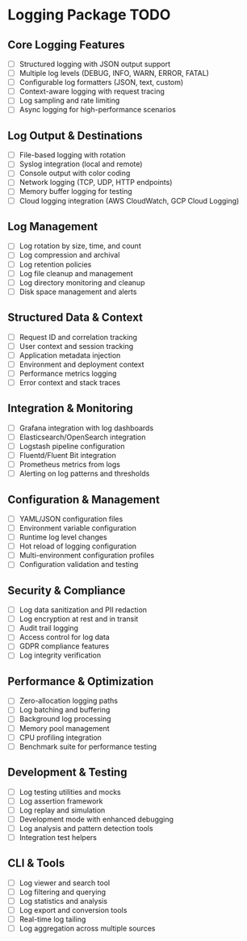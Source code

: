 # Logging Package TODO

## Core Logging Features
- [ ] Structured logging with JSON output support
- [ ] Multiple log levels (DEBUG, INFO, WARN, ERROR, FATAL)
- [ ] Configurable log formatters (JSON, text, custom)
- [ ] Context-aware logging with request tracing
- [ ] Log sampling and rate limiting
- [ ] Async logging for high-performance scenarios

## Log Output & Destinations
- [ ] File-based logging with rotation
- [ ] Syslog integration (local and remote)
- [ ] Console output with color coding
- [ ] Network logging (TCP, UDP, HTTP endpoints)
- [ ] Memory buffer logging for testing
- [ ] Cloud logging integration (AWS CloudWatch, GCP Cloud Logging)

## Log Management
- [ ] Log rotation by size, time, and count
- [ ] Log compression and archival
- [ ] Log retention policies
- [ ] Log file cleanup and management
- [ ] Log directory monitoring and cleanup
- [ ] Disk space management and alerts

## Structured Data & Context
- [ ] Request ID and correlation tracking
- [ ] User context and session tracking
- [ ] Application metadata injection
- [ ] Environment and deployment context
- [ ] Performance metrics logging
- [ ] Error context and stack traces

## Integration & Monitoring
- [ ] Grafana integration with log dashboards
- [ ] Elasticsearch/OpenSearch integration
- [ ] Logstash pipeline configuration
- [ ] Fluentd/Fluent Bit integration
- [ ] Prometheus metrics from logs
- [ ] Alerting on log patterns and thresholds

## Configuration & Management
- [ ] YAML/JSON configuration files
- [ ] Environment variable configuration
- [ ] Runtime log level changes
- [ ] Hot reload of logging configuration
- [ ] Multi-environment configuration profiles
- [ ] Configuration validation and testing

## Security & Compliance
- [ ] Log data sanitization and PII redaction
- [ ] Log encryption at rest and in transit
- [ ] Audit trail logging
- [ ] Access control for log data
- [ ] GDPR compliance features
- [ ] Log integrity verification

## Performance & Optimization
- [ ] Zero-allocation logging paths
- [ ] Log batching and buffering
- [ ] Background log processing
- [ ] Memory pool management
- [ ] CPU profiling integration
- [ ] Benchmark suite for performance testing

## Development & Testing
- [ ] Log testing utilities and mocks
- [ ] Log assertion framework
- [ ] Log replay and simulation
- [ ] Development mode with enhanced debugging
- [ ] Log analysis and pattern detection tools
- [ ] Integration test helpers

## CLI & Tools
- [ ] Log viewer and search tool
- [ ] Log filtering and querying
- [ ] Log statistics and analysis
- [ ] Log export and conversion tools
- [ ] Real-time log tailing
- [ ] Log aggregation across multiple sources